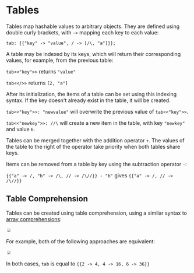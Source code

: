 # Tables

Tables map hashable values to arbitrary objects.
They are defined using double curly brackets, with `->` mapping each key to each value:

```sm
tab: {{"key" -> "value", / -> [/\, "a"]}};
```

A table may be indexed by its keys, which will return their corresponding values, for example, from the previous table:

`tab<<"key">>` returns `"value"`

`tab<</>>` returns `[2, "a"]`

After its initialization, the items of a table can be set using this indexing syntax.
If the key doesn't already exist in the table, it will be created.

`tab<<"key">>: "newvalue"` will overwrite the previous value of `tab<<"key">>`.

`tab<<"newkey">>: //\` will create a new item in the table, with key `"newkey"` and value `6`.

Tables can be merged together with the addition operator `+`.
The values of the table to the right of the operator take priority when both tables share keys.

Items can be removed from a table by key using the subtraction operator `-`:

`{{"a" -> /, "b" -> /\, // -> /\//}} - "b"` gives `{{"a" -> /, // -> /\//}}`

## Table Comprehension

Tables can be created using table comprehension, using a similar syntax to [array comprehensions](04arrays.md#array-comprehension):

<p align="left">
    <img src="images/12tablecomprehension.png" style="transform: scale(0.6)">
</p>

For example, both of the following approaches are equivalent:

<p align="left">
    <img src="images/13tablecomprehension.png" style="transform: scale(0.6)">
</p>

In both cases, `tab` is equal to `{{2 -> 4, 4 -> 16, 6 -> 36}}`
